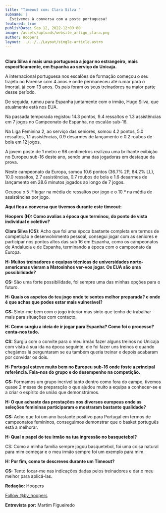 ```yaml
---
title: "Timeout com: Clara Silva "
subname: |
  Estivemos à conversa com a poste portuguesa!
featured: true
publishDate: Sep 12, 2022-12:09:80
image: /assets/uploads/website_artigo_clara.png
author: Hoopers
layout: ../../../Layout/single-article.astro
---
```

<!--StartFragment-->

\
**Clara Silva é mais uma portuguesa a jogar no estrangeiro, mais especificamente, em Espanha ao serviço do Unicaja.**

A internacional portuguesa nos escalões de formação começou o seu trajeto no Farense com 4 anos e onde permaneceu até rumar para o Imortal, já com 13 anos. Os pais foram os seus treinadores na maior parte desse período. 

De seguida, rumou para Espanha juntamente com o irmão, Hugo Silva, que atualmente está nos EUA. 

Na passada temporada registou 14.3 pontos, 9.4 ressaltos e 1.3 assistências em 7 jogos no Campeonato de Espanha, no escalão sub-16.

Na Liga Feminina 2, ao serviço das seniores, somou 4.2 pontos, 5.0 ressaltos, 1.1 assistências, 0.9 desarmes de lançamento e 0.2 roubos de bola em 12 jogos. 

A jovem poste de 1 metro e 98 centímetros realizou uma brilhante exibição no Europeu sub-16 deste ano, sendo uma das jogadoras em destaque da prova.

Neste campeonato da Europa, somou 10.6 pontos (36.7% 2P, 84.2% LL), 10.0 ressaltos, 2.7 assistências, 0.7 roubos de bola e 1.6 desarmes de lançamento em 28.6 minutos jogados ao longo de 7 jogos. 

Ocupou o 5 .º lugar na média de ressaltos por jogo e o 10.º na média de assistências por jogo. 

**Aqui fica a conversa que tivemos durante este timeout:**

**Hoopers (H): Como avalias a época que terminou, do ponto de vista individual e coletivo?**

**Clara Silva (CS)**: Acho que foi uma época bastante completa em termos de competição e desenvolvimento pessoal, consegui jogar com as seniores e participar nos pontos altos das sub 16 em Espanha, como os campeonatos de Andalucía e de Espanha, terminando a época com o campeonato da Europa. 

**H: Muitos treinadores e equipas técnicas de universidades norte-americanas vieram a Matosinhos ver-vos jogar. Os EUA são uma possibilidade?** 

**CS:** São uma forte possibilidade, foi sempre uma das minhas opções para o futuro. 

**H: Quais os aspetos do teu jogo onde te sentes melhor preparada? e onde é que achas que podes estar mais vulnerável?**

**CS:** Sinto-me bem com o jogo interior mas sinto que tenho de trabalhar mais para situações com contacto.

**H: Como surgiu a ideia de ir jogar para Espanha? Como foi o processo? conta-nos tudo.**

**CS:** Surgiu com o convite para o meu irmão fazer alguns treinos no Unicaja com vista à sua ida na época seguinte, ele foi fazer uns treinos e quando chegámos lá perguntaram se eu também queria treinar e depois acabaram por convidar os dois.

**H: Portugal esteve muito bem no Europeu sub-16 onde foste a principal referência. Fala-nos do grupo e do desempenho na competição.**

**CS:** Formamos um grupo incrível tanto dentro como fora do campo, tivemos quase 2 meses de preparação o que ajudou muito a equipa a conhecer-se e a criar o espírito de união que demonstrámos. 

**H: O que achaste das prestações nos diversos europeus onde as seleções femininas participaram e mostraram bastante qualidade?**

**CS:** Acho que foi um ano bastante positivo para Portugal em termos de campeonatos femininos, conseguimos demonstrar que o basket português está a melhorar.

**H: Qual o papel do teu irmão na tua ingressão no basquetebol?**

CS: Como a minha família sempre jogou basquetebol, foi uma coisa natural para mim começar e o meu irmão sempre foi um exemplo para mim.

**H: Por fim, como te descreves durante um Timeout?**

**CS:** Tento focar-me nas indicações dadas pelos treinadores e dar o meu melhor para aplicá-las.

**Redação:** Hoopers

<a href="https://twitter.com/by_hoopers?ref_src=twsrc%5Etfw" class="twitter-follow-button" data-show-count="false">Follow @by_hoopers</a><script async src="https://platform.twitter.com/widgets.js" charset="utf-8"></script>

**Entrevista por:** Martim Figueiredo 

<!--EndFragment-->